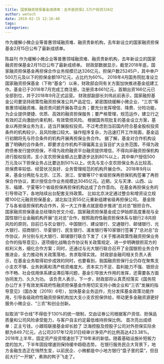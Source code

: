 ```yaml
---
title: 国家融资担保基金成绩单：去年底担保2.5万户投资326亿
author: wetech
date: 2019-02-15 12:16:40
tags: 
categories: 
---
```

作为缓解小微企业等普惠领域融资难、融资贵新机构，去年新设立的国家融资担保基金2月15日公布了最新成绩单。
<!-- more -->
陈益刊
作为缓解小微企业等普惠领域融资难、融资贵新机构，去年新设立的国家融资担保基金2月15日公布了最新成绩单。
财政部数据显示，截至2018年底，国家融资担保基金再担保合作业务规模已达326亿元，担保户数25245户，其中单户 500万元及以下的担保金额197亿元，占比约为60%。
2018年4月国务院批准设立国家融资担保基金（下称“基金”）以来，财政部会同有关方面加快推进基金组建工作。基金已于2018年7月完成工商注册，注册资本661亿元，首期出资166亿元已全部到位，并于2018年9月正式运营。
财政部副部长刘伟此前表示，国家融担基金公司要坚持政策性融资担保准公共产品定位，紧密围绕缓解小微企业、“三农”等普惠领域融资难、融资贵问题开展各项业务；要充分发挥增信、降费、分险功能，为企业提供便捷、优质、高效的融资担保服务；要严格管理，规范运作，建立行之有效的正向激励约束机制，有效管控风险。
根据国务院批复的基金设立方案，基金以再担保业务为主，适当开展股权投资。不过考虑到当前国内符合基金股权投资条件的机构较少，且风险敞口较大、操作程序复杂，为迅速打开工作局面，基金运行初期将先与符合条件的机构开展再担保业务合作。
据了解，基金对合作机构设置了明确的合作条件，即要求合作机构不得偏离主业盲目扩大业务范围，不得为政府债券发行提供担保，不得为政府融资平台融资提供增信，不得向非融资担保机构进行股权投资。支小支农担保金额占比要逐步达到80%以上，其中单户授信500万元及以下担保业务占比要达到50%以上。优先与支小支农担保业务占比较高、担保费率较低、经营状况良好、业务管理规范的机构开展合作。
2018年9月以来，基金分两批与北京、江苏、浙江、安徽等17个省级担保再担保机构签署了再担保合作协议，累计授信合作业务规模达3045亿元。近期，又与天津、山西、山东、福建、宁夏等5个省级担保再担保机构达成了合作意向。
在基金再担保业务的引导带动下，各地陆续出台配套支持政策。
比如北京决定通过整合和增资设立规模100亿元融资担保基金，湖北拟注资55亿元重新组建省级再担保公司。
基金除了与各省级担保机构合作外，另一大工作重点就是稳步推进“总对总”银担合作。
国家融资担保基金总经理向世文介绍，国家融资担保基金成立伊始即高度重视与全国性银行业金融机构开展“总对总”合作，按照政府性融资担保体系与银行2:8共担风险的原则，目前已与农业银行、中国银行、建设银行、交通银行、邮储银行、光大银行、招商银行、华夏银行、民生银行、浦发银行等10家银行签署了“总对总”合作协议，并分别与光大银行、邮储银行联合下发了《关于推进政策性融资担保业务合作的指导意见》，逐项细化战略合作协议有关政策规定、进一步明确银担双方的权利义务，细化合作方案；同时，还通过与光大银行联合召开了全国银担业务合作推进会，全力推动有关政策落地，务求取得实效。
财政部金融司相关负责人表示，在基金业务取得初步成效的同时，也要看到，我国融资担保行业仍存在聚焦支小支农不够、业务剥离和清产核资难度大、资本实力不足、盈利能力不强、银担合作不畅、社会信用体系建设滞后等问题，基金引导放大作用的发挥，还需要各方面协同发力、久久为功。
该负责人表示，下一步，财政部将认真贯彻落实《国务院办公厅关于有效发挥政府性融资担保基金作用切实支持小微企业和“三农”发展的指导意见》（国办发〔2019〕6号），加快基金业务运作，充分发挥基金政策功能作用，引导各级政府性融资担保机构加大支小支农担保供给，带动更多金融资源更好服务小微企业、“三农”和创业创新。
 
 
拟取消“平仓线”不得低于130%的统一限制，交由证券公司根据客户资信、担保品质量和公司风险承受能力，与客户自主约定最低维持担保比例。
首次亮出成绩单：正主亏钱，小跟班联接基金却长脸了
泛海控股及控股子公司对外担保实际余额为849.7亿元，占公司2017年12月31日经审计净资产的比例高达423.38%。
2018年上半年，固定资产投资增速创下了19年来的新低。随着基础设施补短板力度的加大，下半年固投增速则保持缓中趋稳态势。
在银行服务民企大背景下，地方金融生态正在悄然生变，以前民企、小微都是中小地方银行“盘子里的菜”，但目前大行“一开锅”，煮熟的鸭子飞走了。
